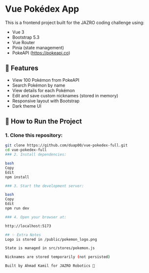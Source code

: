 # Vue Pokédex App

This is a frontend project built for the JAZRO coding challenge using:

- Vue 3
- Bootstrap 5.3
- Vue Router
- Pinia (state management)
- PokeAPI (https://pokeapi.co)

## 🔧 Features

- View 100 Pokémon from PokeAPI
- Search Pokémon by name
- View details for each Pokémon
- Edit and save custom nicknames (stored in memory)
- Responsive layout with Bootstrap
- Dark theme UI

## 🚀 How to Run the Project

### 1. Clone this repository:

```bash
git clone https://github.com/duap00/vue-pokedex-full.git
cd vue-pokedex-full
### 2. Install dependencies:

bash
Copy
Edit
npm install

### 3. Start the development server:

bash
Copy
Edit
npm run dev

### 4. Open your browser at:

http://localhost:5173

## ✨ Extra Notes
Logo is stored in /public/pokemon_logo.png

State is managed in src/stores/pokemon.js

Nicknames are stored temporarily (not persisted)

Built by Ahmad Kamil for JAZRO Robotics 🎉
